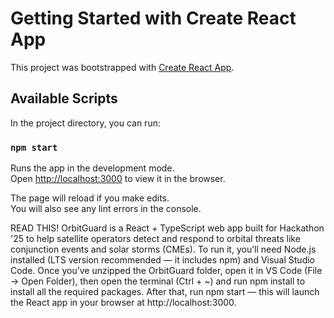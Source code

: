 # Getting Started with Create React App

This project was bootstrapped with [Create React App](https://github.com/facebook/create-react-app).

## Available Scripts

In the project directory, you can run:

### `npm start`

Runs the app in the development mode.\
Open [http://localhost:3000](http://localhost:3000) to view it in the browser.

The page will reload if you make edits.\
You will also see any lint errors in the console.

READ THIS!
OrbitGuard is a React + TypeScript web app built for Hackathon '25 to help satellite operators detect and respond to orbital threats like conjunction events and solar storms (CMEs). To run it, you’ll need Node.js installed (LTS version recommended — it includes npm) and Visual Studio Code. Once you’ve unzipped the OrbitGuard folder, open it in VS Code (File → Open Folder), then open the terminal (Ctrl + ~) and run npm install to install all the required packages. After that, run npm start — this will launch the React app in your browser at http://localhost:3000.
